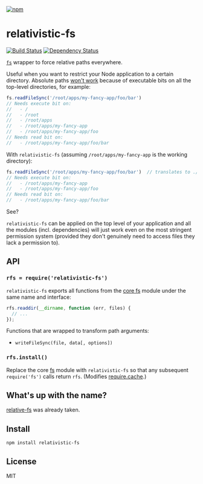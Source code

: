 [![npm](https://nodei.co/npm/relativistic-fs.png)](https://npmjs.com/package/relativistic-fs)

# relativistic-fs

[![Build Status][travis-badge]][travis] [![Dependency Status][david-badge]][david]

[`fs`][fs] wrapper to force relative paths everywhere.

Useful when you want to restrict your Node application to a certain directory. Absolute paths [won't work][se-explanation] because of executable bits on all the top-level directories, for example:

```js
fs.readFileSync('/root/apps/my-fancy-app/foo/bar')
// Needs execute bit on:
//   - /
//   - /root
//   - /root/apps
//   - /root/apps/my-fancy-app
//   - /root/apps/my-fancy-app/foo
// Needs read bit on:
//   - /root/apps/my-fancy-app/foo/bar
```

With `relativistic-fs` (assuming `/root/apps/my-fancy-app` is the working directory):

```js
fs.readFileSync('/root/apps/my-fancy-app/foo/bar')  // translates to ./foo/bar
// Needs execute bit on:
//   - /root/apps/my-fancy-app
//   - /root/apps/my-fancy-app/foo
// Needs read bit on:
//   - /root/apps/my-fancy-app/foo/bar
```

See?

`relativistic-fs` can be applied on the top level of your application and all the modules (incl. dependencies) will just work even on the most stringent permission system (provided they don't genuinely need to access files they lack a permission to).

[fs]: https://nodejs.org/api/fs.html
[se-explanation]: http://unix.stackexchange.com/questions/13858/do-the-parent-directorys-permissions-matter-when-accessing-a-subdirectory/13891#13891

[travis]: https://travis-ci.org/eush77/relativistic-fs
[travis-badge]: https://travis-ci.org/eush77/relativistic-fs.svg?branch=master
[david]: https://david-dm.org/eush77/relativistic-fs
[david-badge]: https://david-dm.org/eush77/relativistic-fs.png

## API

### `rfs = require('relativistic-fs')`

`relativistic-fs` exports all functions from the [core fs][fs] module under the same name and interface:

```js
rfs.readdir(__dirname, function (err, files) {
  // ...
});
```

Functions that are wrapped to transform path arguments:

- `writeFileSync(file, data[, options])`

### `rfs.install()`

Replace the core [fs] module with `relativistic-fs` so that any subsequent `require('fs')` calls return `rfs`. (Modifies [require.cache].)

[require.cache]: https://nodejs.org/api/globals.html#globals_require_cache

## What's up with the name?

[relative-fs] was already taken.

[relative-fs]: https://github.com/spenceralger/relative-fs

## Install

```
npm install relativistic-fs
```

## License

MIT
